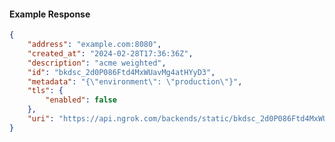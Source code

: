 <!-- Code generated for API Clients. DO NOT EDIT. -->

#### Example Response

```json
{
	"address": "example.com:8080",
	"created_at": "2024-02-28T17:36:36Z",
	"description": "acme weighted",
	"id": "bkdsc_2d0P086Ftd4MxWUavMg4atHYyD3",
	"metadata": "{\"environment\": \"production\"}",
	"tls": {
		"enabled": false
	},
	"uri": "https://api.ngrok.com/backends/static/bkdsc_2d0P086Ftd4MxWUavMg4atHYyD3"
}
```
